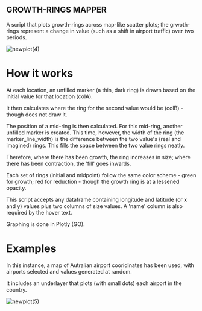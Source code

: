## GROWTH-RINGS MAPPER

A script that plots growth-rings across map-like scatter plots; the grwoth-rings represent a change in value (such as a shift in airport traffic) over two periods.


![newplot(4)](https://user-images.githubusercontent.com/69304112/133867248-512d56e8-4dc5-49ce-94a1-413e7ad356ab.png)

# How it works

At each location, an unfilled marker (a thin, dark ring) is drawn based on the initial value for that location (colA).

It then calculates where the ring for the second value would be (colB) - though does not draw it. 

The position of a mid-ring is then calculated. For this mid-ring, another unfilled marker is created. This time, however, the width of the ring (the marker_line_width) is the difference between the two value's (real and imagined) rings. This fills the space between the two value rings neatly.

Therefore, where there has been growth, the ring increases in size; where there has been contraction, the 'fill' goes inwards.

Each set of rings (initial and midpoint) follow the same color scheme - green for growth; red for reduction - though the growth ring is at a lessened opacity.

This script accepts any dataframe containing longitude and latitude (or x and y) values plus two columns of size values. A 'name' column is also required by the hover text.

Graphing is done in Plotly (GO).

# Examples

In this instance, a map of Autralian airport cooridinates has been used, with airports selected and values generated at random. 

It includes an underlayer that plots (with small dots) each airport in the country.

![newplot(5)](https://user-images.githubusercontent.com/69304112/133867509-b4626711-9af3-47ef-bc72-4fb54cc337ae.png)
